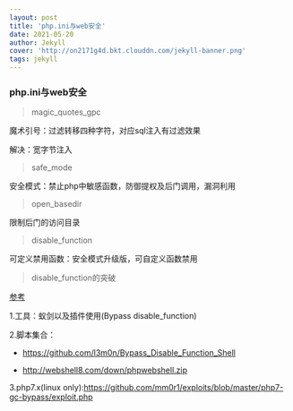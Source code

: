 ```yaml
---
layout: post
title: 'php.ini与web安全'
date: 2021-05-20
author: Jekyll
cover: 'http://on2171g4d.bkt.clouddn.com/jekyll-banner.png'
tags: jekyll
---
```

### php.ini与web安全

> magic_quotes_gpc

魔术引号：过滤转移四种字符，对应sql注入有过滤效果

解决：宽字节注入

> safe_mode

安全模式：禁止php中敏感函数，防御提权及后门调用，漏洞利用

> open_basedir

限制后门的访问目录

> disable_function

可定义禁用函数：安全模式升级版，可自定义函数禁用

> disable_function的突破

[参考](https://www.cnblogs.com/linuxsec/articles/10966675.html)

1.工具：蚁剑以及插件使用(Bypass disable_function)

2.脚本集合：

- https://github.com/l3m0n/Bypass_Disable_Function_Shell
           
- http://webshell8.com/down/phpwebshell.zip

3.php7.x(linux only):https://github.com/mm0r1/exploits/blob/master/php7-gc-bypass/exploit.php